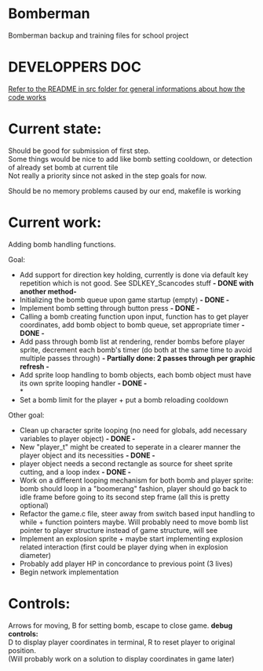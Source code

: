 # Bomberman
Bomberman backup and training files for school project

# DEVELOPPERS DOC

[Refer to the README in src folder for general informations about how the code works](./src/)

# Current state:

Should be good for submission of first step.<br>
Some things would be nice to add like bomb setting cooldown, or detection of already set bomb at current tile<br>
Not really a priority since not asked in the step goals for now.<br>

Should be no memory problems caused by our end, makefile is working<br>

# Current work:

Adding bomb handling functions.

Goal:

- Add support for direction key holding, currently is done via default key repetition which is not good. See SDLKEY_Scancodes stuff <b>- DONE with another method-</b><br>
- Initializing the bomb queue upon game startup (empty) <b>- DONE -</b><br>
- Implement bomb setting through button press <b>- DONE -</b><br>
- Calling a bomb creating function upon input, function has to get player coordinates, add bomb object to bomb queue, set appropriate timer <b>- DONE -</b><br>
- Add pass through bomb list at rendering, render bombs before player sprite, decrement each bomb's timer (do both at the same time to avoid multiple passes through) <b> - Partially done: 2 passes through per graphic refresh - </b><br>
- Add sprite loop handling to bomb objects, each bomb object must have its own sprite looping handler <b>- DONE -</b><br>*
- Set a bomb limit for the player + put a bomb reloading cooldown<br>

Other goal:

- Clean up character sprite looping (no need for globals, add necessary variables to player object) <b>- DONE -</b><br>
- New "player_t" might be created to seperate in a clearer manner the player object and its necessities <b>- DONE -</b><br>
- player object needs a second rectangle as source for sheet sprite cutting, and a loop index <b>- DONE -</b><br>
- Work on a different looping mechanism for both bomb and player sprite: bomb should loop in a "boomerang" fashion, player should go back to idle frame before going to its second step frame (all this is pretty optional) <br>
- Refactor the game.c file, steer away from switch based input handling to while + function pointers maybe. Will probably need to move bomb list pointer to player structure instead of game structure, will see<br>
- Implement an explosion sprite + maybe start implementing explosion related interaction (first could be player dying when in explosion diameter)
- Probably add player HP in concordance to previous point (3 lives)<br>
- Begin network implementation<br>


# Controls:<br>
Arrows for moving, B for setting bomb, escape to close game.
<b>debug controls:</b><br>
D to display player coordinates in terminal, R to reset player to original position.<br>
(Will probably work on a solution to display coordinates in game later)
